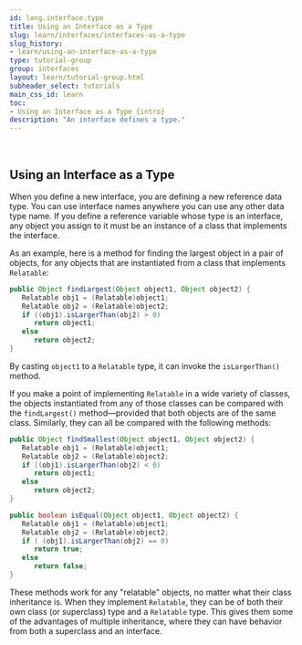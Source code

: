 ```yaml
---
id: lang.interface.type
title: Using an Interface as a Type
slug: learn/interfaces/interfaces-as-a-type
slug_history:
- learn/using-an-interface-as-a-type
type: tutorial-group
group: interfaces
layout: learn/tutorial-group.html
subheader_select: tutorials
main_css_id: learn
toc:
- Using an Interface as a Type {intro}
description: "An interface defines a type."
---
```



<a id="intro">&nbsp;</a>
## Using an Interface as a Type

When you define a new interface, you are defining a new reference data type. You can use interface names anywhere you can use any other data type name. If you define a reference variable whose type is an interface, any object you assign to it must be an instance of a class that implements the interface.

As an example, here is a method for finding the largest object in a pair of objects, for any objects that are instantiated from a class that implements `Relatable`:

```java
public Object findLargest(Object object1, Object object2) {
   Relatable obj1 = (Relatable)object1;
   Relatable obj2 = (Relatable)object2;
   if ((obj1).isLargerThan(obj2) > 0)
      return object1;
   else 
      return object2;
}
```

By casting `object1` to a `Relatable` type, it can invoke the `isLargerThan()` method.

If you make a point of implementing `Relatable` in a wide variety of classes, the objects instantiated from any of those classes can be compared with the `findLargest()` method—provided that both objects are of the same class. Similarly, they can all be compared with the following methods:

```java
public Object findSmallest(Object object1, Object object2) {
   Relatable obj1 = (Relatable)object1;
   Relatable obj2 = (Relatable)object2;
   if ((obj1).isLargerThan(obj2) < 0)
      return object1;
   else 
      return object2;
}

public boolean isEqual(Object object1, Object object2) {
   Relatable obj1 = (Relatable)object1;
   Relatable obj2 = (Relatable)object2;
   if ( (obj1).isLargerThan(obj2) == 0)
      return true;
   else 
      return false;
}
```

These methods work for any "relatable" objects, no matter what their class inheritance is. When they implement `Relatable`, they can be of both their own class (or superclass) type and a `Relatable` type. This gives them some of the advantages of multiple inheritance, where they can have behavior from both a superclass and an interface.
